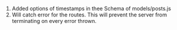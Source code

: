 1. Added options of timestamps in thee Schema of models/posts.js 
2. Will catch error for the routes. This will prevent the server from terminating on every error thrown.